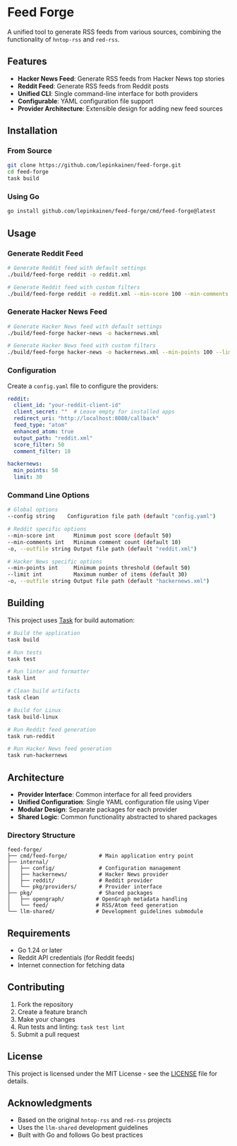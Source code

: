 # Feed Forge

A unified tool to generate RSS feeds from various sources, combining the functionality of `hntop-rss` and `red-rss`.

## Features

- **Hacker News Feed**: Generate RSS feeds from Hacker News top stories
- **Reddit Feed**: Generate RSS feeds from Reddit posts
- **Unified CLI**: Single command-line interface for both providers
- **Configurable**: YAML configuration file support
- **Provider Architecture**: Extensible design for adding new feed sources

## Installation

### From Source

```bash
git clone https://github.com/lepinkainen/feed-forge.git
cd feed-forge
task build
```

### Using Go

```bash
go install github.com/lepinkainen/feed-forge/cmd/feed-forge@latest
```

## Usage

### Generate Reddit Feed

```bash
# Generate Reddit feed with default settings
./build/feed-forge reddit -o reddit.xml

# Generate Reddit feed with custom filters
./build/feed-forge reddit -o reddit.xml --min-score 100 --min-comments 20
```

### Generate Hacker News Feed

```bash
# Generate Hacker News feed with default settings
./build/feed-forge hacker-news -o hackernews.xml

# Generate Hacker News feed with custom filters
./build/feed-forge hacker-news -o hackernews.xml --min-points 100 --limit 20
```

### Configuration

Create a `config.yaml` file to configure the providers:

```yaml
reddit:
  client_id: "your-reddit-client-id"
  client_secret: ""  # Leave empty for installed apps
  redirect_uri: "http://localhost:8080/callback"
  feed_type: "atom"
  enhanced_atom: true
  output_path: "reddit.xml"
  score_filter: 50
  comment_filter: 10

hackernews:
  min_points: 50
  limit: 30
```

### Command Line Options

```bash
# Global options
--config string    Configuration file path (default "config.yaml")

# Reddit specific options
--min-score int      Minimum post score (default 50)
--min-comments int   Minimum comment count (default 10)
-o, --outfile string Output file path (default "reddit.xml")

# Hacker News specific options
--min-points int     Minimum points threshold (default 50)
--limit int          Maximum number of items (default 30)
-o, --outfile string Output file path (default "hackernews.xml")
```

## Building

This project uses [Task](https://taskfile.dev/) for build automation:

```bash
# Build the application
task build

# Run tests
task test

# Run linter and formatter
task lint

# Clean build artifacts
task clean

# Build for Linux
task build-linux

# Run Reddit feed generation
task run-reddit

# Run Hacker News feed generation
task run-hackernews
```

## Architecture

- **Provider Interface**: Common interface for all feed providers
- **Unified Configuration**: Single YAML configuration file using Viper
- **Modular Design**: Separate packages for each provider
- **Shared Logic**: Common functionality abstracted to shared packages

### Directory Structure

```
feed-forge/
├── cmd/feed-forge/          # Main application entry point
├── internal/
│   ├── config/              # Configuration management
│   ├── hackernews/          # Hacker News provider
│   ├── reddit/              # Reddit provider
│   └── pkg/providers/       # Provider interface
├── pkg/                     # Shared packages
│   ├── opengraph/          # OpenGraph metadata handling
│   └── feed/               # RSS/Atom feed generation
└── llm-shared/             # Development guidelines submodule
```

## Requirements

- Go 1.24 or later
- Reddit API credentials (for Reddit feeds)
- Internet connection for fetching data

## Contributing

1. Fork the repository
2. Create a feature branch
3. Make your changes
4. Run tests and linting: `task test lint`
5. Submit a pull request

## License

This project is licensed under the MIT License - see the [LICENSE](LICENSE) file for details.

## Acknowledgments

- Based on the original `hntop-rss` and `red-rss` projects
- Uses the `llm-shared` development guidelines
- Built with Go and follows Go best practices
